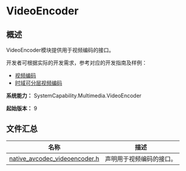 # VideoEncoder
<!--Kit: AVCodec Kit-->
<!--Subsystem: Multimedia-->
<!--Owner: @zhanghongran-->
<!--Designer: @dpy2650--->
<!--Tester: @cyakee-->
<!--Adviser: @zengyawen-->

## 概述

VideoEncoder模块提供用于视频编码的接口。

开发者可根据实际的开发需求，参考对应的开发指南及样例：

- [视频编码](../../media/avcodec/video-encoding.md)
- [时域可分层视频编码](../../media/avcodec/video-encoding-temporal-scalability.md)

**系统能力：** SystemCapability.Multimedia.VideoEncoder

**起始版本：** 9

## 文件汇总

| 名称 | 描述 |
| -- | -- |
| [native_avcodec_videoencoder.h](capi-native-avcodec-videoencoder-h.md) | 声明用于视频编码的接口。 |
